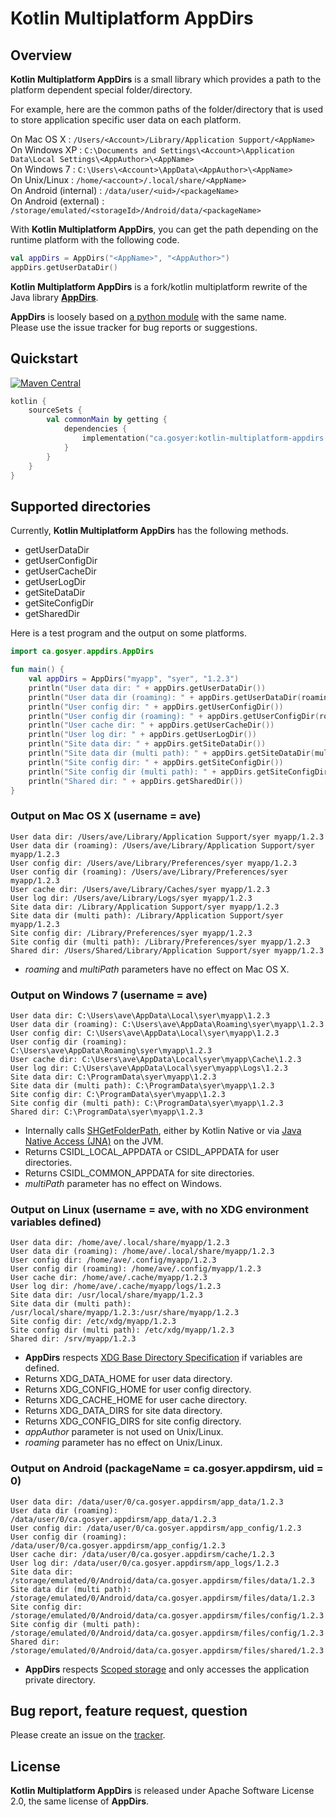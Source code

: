 Kotlin Multiplatform AppDirs
=======

## Overview

__Kotlin Multiplatform AppDirs__ is a small library which provides a path to the platform dependent special folder/directory.

For example, here are the common paths of the folder/directory that is used to store application specific user data on each platform.

On Mac OS X : ```/Users/<Account>/Library/Application Support/<AppName>```  
On Windows XP : ```C:\Documents and Settings\<Account>\Application Data\Local Settings\<AppAuthor>\<AppName>```  
On Windows 7 : ```C:\Users\<Account>\AppData\<AppAuthor>\<AppName>```  
On Unix/Linux : ```/home/<account>/.local/share/<AppName>```  
On Android (internal) : ```/data/user/<uid>/<packageName>```  
On Android (external) : ```/storage/emulated/<storageId>/Android/data/<packageName>```  

With __Kotlin Multiplatform AppDirs__, you can get the path depending on the runtime platform with the following code.

```kotlin
val appDirs = AppDirs("<AppName>", "<AppAuthor>")
appDirs.getUserDataDir()
```
__Kotlin Multiplatform AppDirs__ is a fork/kotlin multiplatform rewrite of the Java library [__AppDirs__](https://github.com/harawata/appdirs).

__AppDirs__ is loosely based on [a python module](https://github.com/ActiveState/appdirs) with the same name.  
Please use the issue tracker for bug reports or suggestions.

## Quickstart
[![Maven Central](https://maven-badges.herokuapp.com/maven-central/ca.gosyer/kotlin-multiplatform-appdirs/badge.svg)](https://maven-badges.herokuapp.com/maven-central/ca.gosyer/kotlin-multiplatform-appdirs)
```kotlin
kotlin {
    sourceSets {
        val commonMain by getting {
            dependencies {
                implementation("ca.gosyer:kotlin-multiplatform-appdirs:1.1.1")
            }
        }
    }
}
```

## Supported directories

Currently, __Kotlin Multiplatform AppDirs__ has the following methods.

- getUserDataDir
- getUserConfigDir
- getUserCacheDir
- getUserLogDir
- getSiteDataDir
- getSiteConfigDir
- getSharedDir

Here is a test program and the output on some platforms.

```kotlin
import ca.gosyer.appdirs.AppDirs

fun main() {
    val appDirs = AppDirs("myapp", "syer", "1.2.3")
    println("User data dir: " + appDirs.getUserDataDir())
    println("User data dir (roaming): " + appDirs.getUserDataDir(roaming = true))
    println("User config dir: " + appDirs.getUserConfigDir())
    println("User config dir (roaming): " + appDirs.getUserConfigDir(roaming = true))
    println("User cache dir: " + appDirs.getUserCacheDir())
    println("User log dir: " + appDirs.getUserLogDir())
    println("Site data dir: " + appDirs.getSiteDataDir())
    println("Site data dir (multi path): " + appDirs.getSiteDataDir(multiPath = true))
    println("Site config dir: " + appDirs.getSiteConfigDir())
    println("Site config dir (multi path): " + appDirs.getSiteConfigDir(multiPath = true))
    println("Shared dir: " + appDirs.getSharedDir())
}
```

### Output on Mac OS X (username = ave)

```
User data dir: /Users/ave/Library/Application Support/syer myapp/1.2.3
User data dir (roaming): /Users/ave/Library/Application Support/syer myapp/1.2.3
User config dir: /Users/ave/Library/Preferences/syer myapp/1.2.3
User config dir (roaming): /Users/ave/Library/Preferences/syer myapp/1.2.3
User cache dir: /Users/ave/Library/Caches/syer myapp/1.2.3
User log dir: /Users/ave/Library/Logs/syer myapp/1.2.3
Site data dir: /Library/Application Support/syer myapp/1.2.3
Site data dir (multi path): /Library/Application Support/syer myapp/1.2.3
Site config dir: /Library/Preferences/syer myapp/1.2.3
Site config dir (multi path): /Library/Preferences/syer myapp/1.2.3
Shared dir: /Users/Shared/Library/Application Support/syer myapp/1.2.3
```
- _roaming_ and _multiPath_ parameters have no effect on Mac OS X.

### Output on Windows 7 (username = ave)
```
User data dir: C:\Users\ave\AppData\Local\syer\myapp\1.2.3
User data dir (roaming): C:\Users\ave\AppData\Roaming\syer\myapp\1.2.3
User config dir: C:\Users\ave\AppData\Local\syer\myapp\1.2.3
User config dir (roaming): C:\Users\ave\AppData\Roaming\syer\myapp\1.2.3
User cache dir: C:\Users\ave\AppData\Local\syer\myapp\Cache\1.2.3
User log dir: C:\Users\ave\AppData\Local\syer\myapp\Logs\1.2.3
Site data dir: C:\ProgramData\syer\myapp\1.2.3
Site data dir (multi path): C:\ProgramData\syer\myapp\1.2.3
Site config dir: C:\ProgramData\syer\myapp\1.2.3
Site config dir (multi path): C:\ProgramData\syer\myapp\1.2.3
Shared dir: C:\ProgramData\syer\myapp\1.2.3
```
- Internally calls [SHGetFolderPath](http://msdn.microsoft.com/en-us/library/bb762181%28VS.85%29.aspx), either by Kotlin Native or via [Java Native Access (JNA)](https://github.com/twall/jna) on the JVM.
- Returns CSIDL_LOCAL_APPDATA or CSIDL_APPDATA for user directories.
- Returns CSIDL_COMMON_APPDATA for site directories.
- _multiPath_ parameter has no effect on Windows.

### Output on Linux (username = ave, with no XDG environment variables defined)
```
User data dir: /home/ave/.local/share/myapp/1.2.3
User data dir (roaming): /home/ave/.local/share/myapp/1.2.3
User config dir: /home/ave/.config/myapp/1.2.3
User config dir (roaming): /home/ave/.config/myapp/1.2.3
User cache dir: /home/ave/.cache/myapp/1.2.3
User log dir: /home/ave/.cache/myapp/logs/1.2.3
Site data dir: /usr/local/share/myapp/1.2.3
Site data dir (multi path): /usr/local/share/myapp/1.2.3:/usr/share/myapp/1.2.3
Site config dir: /etc/xdg/myapp/1.2.3
Site config dir (multi path): /etc/xdg/myapp/1.2.3
Shared dir: /srv/myapp/1.2.3
```

- __AppDirs__ respects [XDG Base Directory Specification](http://standards.freedesktop.org/basedir-spec/basedir-spec-latest.html) if variables are defined.
- Returns XDG_DATA_HOME for user data directory.
- Returns XDG_CONFIG_HOME for user config directory.
- Returns XDG_CACHE_HOME for user cache directory.
- Returns XDG_DATA_DIRS for site data directory.
- Returns XDG_CONFIG_DIRS for site config directory.
- _appAuthor_ parameter is not used on Unix/Linux.
- _roaming_ parameter has no effect on Unix/Linux.

### Output on Android (packageName = ca.gosyer.appdirsm, uid = 0)
```
User data dir: /data/user/0/ca.gosyer.appdirsm/app_data/1.2.3
User data dir (roaming): /data/user/0/ca.gosyer.appdirsm/app_data/1.2.3
User config dir: /data/user/0/ca.gosyer.appdirsm/app_config/1.2.3
User config dir (roaming): /data/user/0/ca.gosyer.appdirsm/app_config/1.2.3
User cache dir: /data/user/0/ca.gosyer.appdirsm/cache/1.2.3
User log dir: /data/user/0/ca.gosyer.appdirsm/app_logs/1.2.3
Site data dir: /storage/emulated/0/Android/data/ca.gosyer.appdirsm/files/data/1.2.3
Site data dir (multi path): /storage/emulated/0/Android/data/ca.gosyer.appdirsm/files/data/1.2.3
Site config dir: /storage/emulated/0/Android/data/ca.gosyer.appdirsm/files/config/1.2.3
Site config dir (multi path): /storage/emulated/0/Android/data/ca.gosyer.appdirsm/files/config/1.2.3
Shared dir: /storage/emulated/0/Android/data/ca.gosyer.appdirsm/files/shared/1.2.3
```

- __AppDirs__ respects [Scoped storage](https://source.android.com/docs/core/storage/scoped) and only accesses the application private directory.

## Bug report, feature request, question

Please create an issue on the [tracker](https://github.com/Syer10/Kotlin-Multiplatform-AppDirs/issues).

## License

__Kotlin Multiplatform AppDirs__ is released under Apache Software License 2.0, the same license of __AppDirs__.
